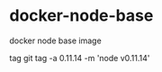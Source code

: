 docker-node-base
================

docker node base image

tag
  git tag -a 0.11.14 -m 'node v0.11.14'
